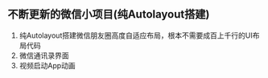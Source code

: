 ## 不断更新的微信小项目(纯Autolayout搭建)
1. 纯Autolayout搭建微信朋友圈高度自适应布局，根本不需要成百上千行的UI布局代码
2. 微信通讯录界面
3. 视频启动App动画
